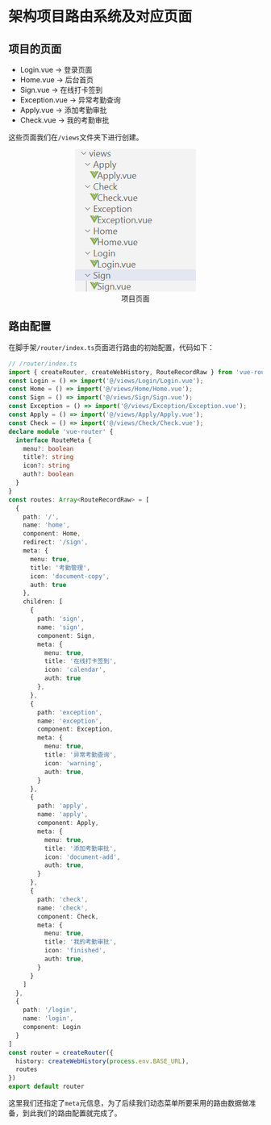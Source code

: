 # 架构项目路由系统及对应页面

## 项目的页面

- Login.vue -> 登录页面
- Home.vue -> 后台首页
- Sign.vue -> 在线打卡签到
- Exception.vue -> 异常考勤查询
- Apply.vue -> 添加考勤审批
- Check.vue -> 我的考勤审批

这些页面我们在`/views`文件夹下进行创建。

<div align=center>
    <img src="./img/10-03-项目页面.png" />
    <div>项目页面</div>
</div>

## 路由配置

在脚手架`/router/index.ts`页面进行路由的初始配置，代码如下：

```typescript
// /router/index.ts
import { createRouter, createWebHistory, RouteRecordRaw } from 'vue-router'
const Login = () => import('@/views/Login/Login.vue');
const Home = () => import('@/views/Home/Home.vue');
const Sign = () => import('@/views/Sign/Sign.vue');
const Exception = () => import('@/views/Exception/Exception.vue');
const Apply = () => import('@/views/Apply/Apply.vue');
const Check = () => import('@/views/Check/Check.vue');
declare module 'vue-router' {
  interface RouteMeta {
    menu?: boolean
    title?: string
    icon?: string 
    auth?: boolean
  }
}
const routes: Array<RouteRecordRaw> = [
  {
    path: '/',
    name: 'home',
    component: Home,
    redirect: '/sign',
    meta: {
      menu: true,
      title: '考勤管理',
      icon: 'document-copy',
      auth: true
    },
    children: [
      {
        path: 'sign',
        name: 'sign',
        component: Sign,
        meta: {
          menu: true,
          title: '在线打卡签到',
          icon: 'calendar',
          auth: true
        },
      },
      {
        path: 'exception',
        name: 'exception',
        component: Exception,
        meta: {
          menu: true,
          title: '异常考勤查询',
          icon: 'warning',
          auth: true,
        }
      },
      {
        path: 'apply',
        name: 'apply',
        component: Apply,
        meta: {
          menu: true,
          title: '添加考勤审批',
          icon: 'document-add',
          auth: true,
        }
      },
      {
        path: 'check',
        name: 'check',
        component: Check,
        meta: {
          menu: true,
          title: '我的考勤审批',
          icon: 'finished',
          auth: true,
        }
      }
    ]
  },
  {
    path: '/login',
    name: 'login',
    component: Login
  }
]
const router = createRouter({
  history: createWebHistory(process.env.BASE_URL),
  routes
})
export default router
```

这里我们还指定了`meta`元信息，为了后续我们动态菜单所要采用的路由数据做准备，到此我们的路由配置就完成了。
